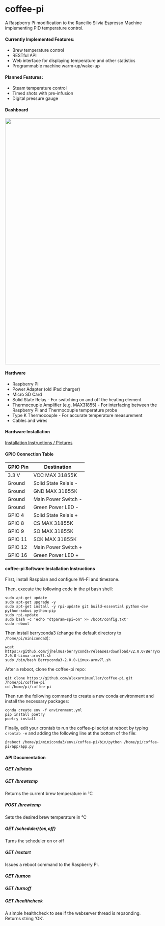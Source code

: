 # coffee-pi
A Raspberry Pi modification to the Rancilio Silvia Espresso Machine implementing PID temperature control.

#### Currently Implemented Features:
* Brew temperature control
* RESTful API
* Web interface for displaying temperature and other statistics
* Programmable machine warm-up/wake-up

#### Planned Features:
* Steam temperature control
* Timed shots with pre-infusion
* Digital pressure gauge

#### Dashboard
<img src="https://github.com/brycesub/silvia-pi/blob/master/media/silvia_dashboard.gif" width=800 />

#### Hardware
* Raspberry Pi
* Power Adapter (old iPad charger)
* Micro SD Card
* Solid State Relay - For switching on and off the heating element
* Thermocouple Amplifier (e.g. MAX31855) - For interfacing between the Raspberry Pi and Thermocouple temperature probe
* Type K Thermocouple - For accurate temperature measurement
* Cables and wires

#### Hardware Installation
[Installation Instructions / Pictures](http://imgur.com/a/3WLVt)

#### GPIO Connection Table
|GPIO Pin |Destination |
--- | --- |
|3.3 V|VCC MAX 31855K |
|Ground| Solid State Relais - |
|Ground| GND MAX 31855K |
|Ground| Main Power Switch - |
|Ground| Green Power LED - |
|GPIO 4| Solid State Relais + |
|GPIO 8| CS MAX 31855K |
|GPIO 9| SO MAX 31855K |
|GPIO 11| SCK MAX 31855K |
|GPIO 12| Main Power Switch + |
|GPIO 16| Green Power LED + |



#### coffee-pi Software Installation Instructions
First, install Raspbian and configure Wi-Fi and timezone.

Then, execute the following code in the pi bash shell:
````
sudo apt-get update
sudo apt-get upgrade -y
sudo apt-get install -y rpi-update git build-essential python-dev python-smbus python-pip
sudo rpi-update
sudo bash -c 'echo "dtparam=spi=on" >> /boot/config.txt'
sudo reboot
````

Then install berryconda3 (change the default directory to `/home/pi/miniconda3`):
````
wget https://github.com/jjhelmus/berryconda/releases/download/v2.0.0/Berryconda3-2.0.0-Linux-armv7l.sh
sudo /bin/bash Berryconda3-2.0.0-Linux-armv7l.sh
````

After a reboot, clone the coffee-pi repo:
````
git clone https://github.com/alexarnimueller/coffee-pi.git /home/pi/coffee-pi
cd /home/pi/coffee-pi
````

Then run the following command to create a new conda environment and install the necessary packages:
````
conda create env -f environment.yml
pip install poetry
poetry install
````

Finally, edit your crontab to run the coffee-pi script at reboot by typing `crontab -e` and adding the following line at the bottom of the file:
````
@reboot /home/pi/miniconda3/envs/coffee-pi/bin/python /home/pi/coffee-pi/app/app.py
````

#### API Documentation

##### GET /allstats


##### GET /brewtemp
Returns the current brew temperature in °C

##### POST /brewtemp
Sets the desired brew temperature in °C

##### GET /scheduler/{on,off}
Turns the scheduler on or off

##### GET /restart
Issues a reboot command to the Raspberry Pi.

##### GET /turnon

##### GET /turnoff

##### GET /healthcheck
A simple healthcheck to see if the webserver thread is repsonding.  
Returns string 'OK'.

